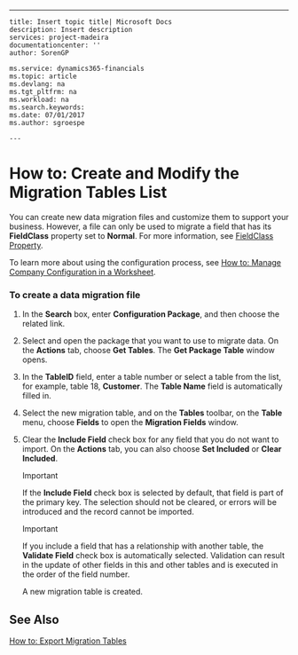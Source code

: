---
    title: Insert topic title| Microsoft Docs
    description: Insert description
    services: project-madeira
    documentationcenter: ''
    author: SorenGP

    ms.service: dynamics365-financials
    ms.topic: article
    ms.devlang: na
    ms.tgt_pltfrm: na
    ms.workload: na
    ms.search.keywords:
    ms.date: 07/01/2017
    ms.author: sgroespe

    ---
# How to: Create and Modify the Migration Tables List
You can create new data migration files and customize them to support your business. However, a file can only be used to migrate a field that has its **FieldClass** property set to **Normal**. For more information, see [FieldClass Property](../FieldClass%20Property.md).  
  
 To learn more about using the configuration process, see [How to: Manage Company Configuration in a Worksheet](../how-to-manage-company-configuration-in-a-worksheet.md).  
  
### To create a data migration file  
  
1.  In the **Search** box, enter **Configuration Package**, and then choose the related link.  
  
2.  Select and open the package that you want to use to migrate data. On the **Actions** tab, choose **Get Tables**. The **Get Package Table** window opens.  
  
3.  In the **TableID** field, enter a table number or select a table from the list, for example, table 18, **Customer**. The **Table Name** field is automatically filled in.  
  
4.  Select the new migration table, and on the **Tables** toolbar, on the **Table** menu, choose **Fields** to open the **Migration Fields** window.  
  
5.  Clear the **Include Field** check box for any field that you do not want to import. On the **Actions** tab, you can also choose **Set Included** or **Clear Included**.  
  
    > [!IMPORTANT]  
    >  If the **Include Field** check box is selected by default, that field is part of the primary key. The selection should not be cleared, or errors will be introduced and the record cannot be imported.  
  
    > [!IMPORTANT]  
    >  If you include a field that has a relationship with another table, the **Validate Field** check box is automatically selected. Validation can result in the update of other fields in this and other tables and is executed in the order of the field number.  
  
     A new migration table is created.  
  
## See Also  
 [How to: Export Migration Tables](../how-to-export-migration-tables.md)